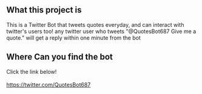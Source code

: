 ## What this project is

This is a Twitter Bot that tweets quotes everyday, and can interact with twitter's users too! any twitter user who tweets "@QuotesBot687 Give me a quote." will get a reply within one minute from the bot

## Where Can you find the bot

Click the link below!<br/><br/>
https://twitter.com/QuotesBot687

